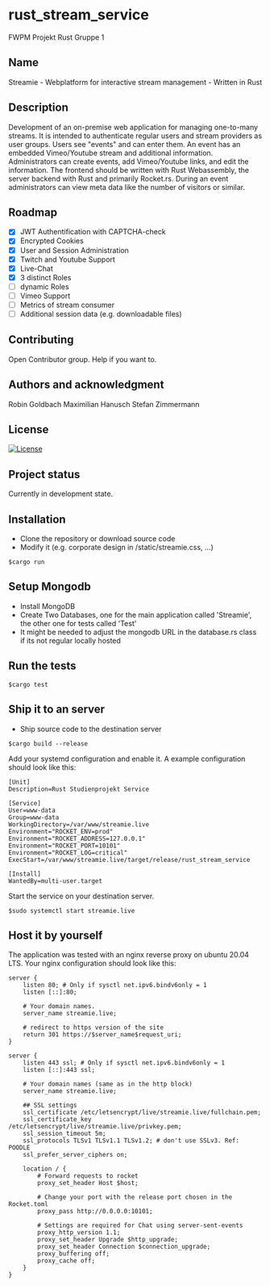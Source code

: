 # rust_stream_service

FWPM Projekt Rust Gruppe 1

## Name
Streamie - Webplatform for interactive stream management - Written in Rust

## Description
Development of an on-premise web application for managing one-to-many streams. It is intended to authenticate regular users and stream providers as user groups. Users see "events" and can enter them. An event has an embedded Vimeo/Youtube stream and additional information. Administrators can create events, add Vimeo/Youtube links, and edit the information. The frontend should be written with Rust Webassembly, the server backend with Rust and primarily Rocket.rs. During an event administrators can view meta data like the number of visitors or similar.


## Roadmap

- [x] JWT Authentification with CAPTCHA-check
- [x] Encrypted Cookies
- [x] User and Session Administration
- [x] Twitch and Youtube Support
- [x] Live-Chat
- [x] 3 distinct Roles
- [ ] dynamic Roles
- [ ] Vimeo Support
- [ ] Metrics of stream consumer
- [ ] Additional session data (e.g. downloadable files)  

## Contributing

Open Contributor group. Help if you want to.

## Authors and acknowledgment

Robin Goldbach
Maximilian Hanusch
Stefan Zimmermann

## License

[![License](https://img.shields.io/badge/License-Apache_2.0-blue.svg)](https://opensource.org/licenses/Apache-2.0)

## Project status

Currently in development state.

## Installation

- Clone the repository or download source code
- Modify it (e.g. corporate design in /static/streamie.css, ...)
```
$cargo run
```

## Setup Mongodb

- Install MongoDB
- Create Two Databases, one for the main application called 'Streamie', the other one for tests called 'Test'
- It might be needed to adjust the mongodb URL in the database.rs class if its not regular locally hosted

## Run the tests

```
$cargo test
```
  
## Ship it to an server

- Ship source code to the destination server
  
```
$cargo build --release
```

Add your systemd configuration and enable it. A example configuration should look like this:

```
[Unit]
Description=Rust Studienprojekt Service

[Service]
User=www-data
Group=www-data
WorkingDirectory=/var/www/streamie.live
Environment="ROCKET_ENV=prod"
Environment="ROCKET_ADDRESS=127.0.0.1"
Environment="ROCKET_PORT=10101"
Environment="ROCKET_LOG=critical"
ExecStart=/var/www/streamie.live/target/release/rust_stream_service

[Install]
WantedBy=multi-user.target
```

Start the service on your destination server.

```
$sudo systemctl start streamie.live
```

## Host it by yourself

The application was tested with an nginx reverse proxy on ubuntu 20.04 LTS.
Your nginx configuration should look like this:
```
server {
    listen 80; # Only if sysctl net.ipv6.bindv6only = 1
    listen [::]:80;

    # Your domain names.
    server_name streamie.live;

    # redirect to https version of the site
    return 301 https://$server_name$request_uri;
}

server {
    listen 443 ssl; # Only if sysctl net.ipv6.bindv6only = 1
    listen [::]:443 ssl;

    # Your domain names (same as in the http block)
    server_name streamie.live;

    ## SSL settings
    ssl_certificate /etc/letsencrypt/live/streamie.live/fullchain.pem;
    ssl_certificate_key /etc/letsencrypt/live/streamie.live/privkey.pem;
    ssl_session_timeout 5m;
    ssl_protocols TLSv1 TLSv1.1 TLSv1.2; # don't use SSLv3. Ref: POODLE
    ssl_prefer_server_ciphers on;

    location / {
        # Forward requests to rocket
        proxy_set_header Host $host;

        # Change your port with the release port chosen in the Rocket.toml
        proxy_pass http://0.0.0.0:10101;

        # Settings are required for Chat using server-sent-events
        proxy_http_version 1.1;
        proxy_set_header Upgrade $http_upgrade;
        proxy_set_header Connection $connection_upgrade;
        proxy_buffering off;
        proxy_cache off;
    }
}
```


